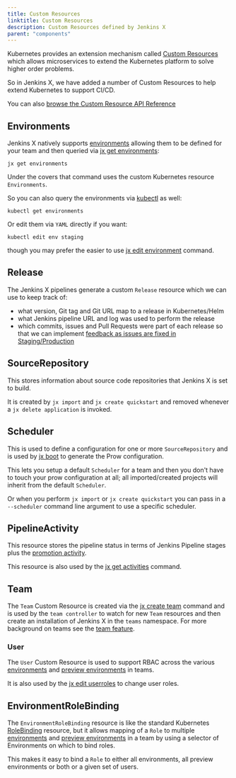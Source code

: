 ```yaml
---
title: Custom Resources
linktitle: Custom Resources
description: Custom Resources defined by Jenkins X 
parent: "components"
---
```


Kubernetes provides an extension mechanism called [Custom Resources](https://kubernetes.io/docs/concepts/api-extension/custom-resources/) which allows microservices to extend the Kubernetes platform to solve higher order problems.

So in Jenkins X, we have added a number of Custom Resources to help extend Kubernetes to support CI/CD.

You can also [browse the Custom Resource API Reference](https://jenkins-x.io/apidocs/)
                
## Environments

Jenkins X natively supports [environments](/about/features/#environments) allowing them to be defined for your team and then queried via [jx get environments](/commands/jx_get_environments):

```shell
jx get environments
```

Under the covers that command uses the custom Kubernetes resource `Environments`. 

So you can also query the environments via [kubectl](https://kubernetes.io/docs/reference/kubectl/overview/) as well:

  
```shell
kubectl get environments
```

Or edit them via `YAML` directly if you want:

```shell
kubectl edit env staging
```

though you may prefer the easier to use [jx edit environment](/commands/jx_edit_environment) command.

## Release

The Jenkins X pipelines generate a custom `Release` resource which we can use to keep track of:

* what version, Git tag and Git URL map to a release in Kubernetes/Helm
* what Jenkins pipeline URL and log was used to perform the release
* which commits, issues and Pull Requests were part of each release so that we can implement [feedback as issues are fixed in Staging/Production](/about/features/#feedback)

## SourceRepository

This stores information about source code repositories that Jenkins X is set to build.

It is created by `jx import` and `jx create quickstart` and removed whenever a `jx delete application` is invoked.

## Scheduler

This is used to define a configuration for one or more `SourceRepository` and is used by [jx boot]() to generate the Prow configuration.

This lets you setup a default `Scheduler` for a team and then you don't have to touch your prow configuration at all; all imported/created projects will inherit from the default `Scheduler`.

Or when you perform `jx import` or `jx create quickstart` you can pass in a `--scheduler` command line argument to use a specific scheduler.


## PipelineActivity

This resource stores the pipeline status in terms of Jenkins Pipeline stages plus the [promotion activity](/about/features/#promotion).

This resource is also used by the [jx get activities](/commands/jx_get_activities) command.
  
## Team

The `Team` Custom Resource is created via the [jx create team](/commands/jx_create_team/) command and is used by the `team controller` to watch for new `Team` resources and then create an installation of Jenkins X in the `teams` namespace. For more background on teams see the [team feature](/about/features/#teams).

### User

The `User` Custom Resource is used to support RBAC across the various [environments](/about/features/#environments) and [preview environments](about/features/#preview-environments) in teams.

It is also used by the [jx edit userroles](/commands/jx_edit_userroles/) to change user roles.

## EnvironmentRoleBinding

The `EnvironmentRoleBinding` resource is like the standard Kubernetes [RoleBinding](https://kubernetes.io/docs/reference/generated/kubernetes-api/v1.13/#rolebinding-v1-rbac-authorization-k8s-io) resource, but it allows mapping of a `Role` to multiple [environments](/about/features/#environments) and [preview environments](about/features/#preview-environments) in a team by using a selector of Environments on which to bind roles.

This makes it easy to bind a `Role` to either all environments, all preview environments or both or a given set of users.

 
